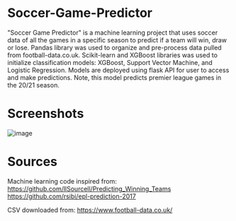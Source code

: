 # Soccer-Game-Predictor
"Soccer Game Predictor" is a machine learning project that uses soccer data of all the games in a specific season to predict if a team will win, draw or lose. Pandas library was used to organize and pre-process data pulled from football-data.co.uk. Scikit-learn and XGBoost libraries was used to initialize classification models: XGBoost, Support Vector Machine, and Logistic Regression. Models are deployed using flask API for user to access and make predictions. Note, this model predicts premier league games in the 20/21 season.

# Screenshots
![image](https://user-images.githubusercontent.com/83434982/117752308-88294d00-b1e4-11eb-8e74-e1eadb25c04e.png)

# Sources
Machine learning code inspired from:<br/>
https://github.com/llSourcell/Predicting_Winning_Teams<br/>
https://github.com/rsibi/epl-prediction-2017

CSV downloaded from:
https://www.football-data.co.uk/
